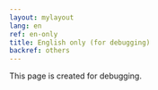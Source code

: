 ```yaml
---
layout: mylayout
lang: en
ref: en-only
title: English only (for debugging)
backref: others
---
```


This page is created for debugging.
